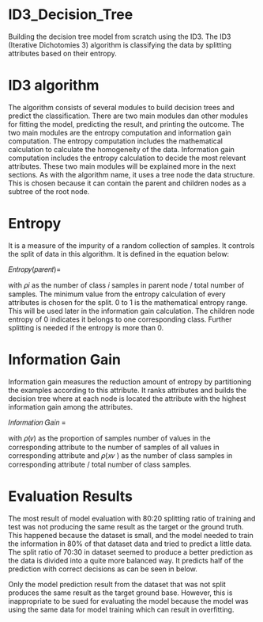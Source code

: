 # ID3_Decision_Tree
Building the decision tree model from scratch using the ID3. The ID3 (Iterative Dichotomies 3) algorithm is classifying the data by splitting attributes based on their entropy.

# ID3 algorithm
The algorithm consists of several modules to build decision trees and predict the classification. There are two main modules dan other modules for fitting the model, predicting the result, and printing the outcome. The two main modules are the entropy computation and information gain computation. The entropy computation includes the mathematical calculation to calculate the homogeneity of the data. Information gain computation includes the entropy calculation to decide the most relevant attributes. These two main modules will be explained more in the next sections. As with the algorithm name, it uses a tree node the data structure. This is chosen because it can contain the parent and children nodes as a subtree of the root node.

# Entropy
It is a measure of the impurity of a random collection of samples. It controls the split of data in this
algorithm. It is defined in the equation below:

𝐸𝑛𝑡𝑟𝑜𝑝𝑦(𝑝𝑎𝑟𝑒𝑛𝑡)= 

with 𝜌𝑖 as the number of class 𝑖 samples in parent node / total number of samples. The minimum
value from the entropy calculation of every attributes is chosen for the split. 0 to 1 is the
mathematical entropy range. This will be used later in the information gain calculation. The
children node entropy of 0 indicates it belongs to one corresponding class. Further splitting is
needed if the entropy is more than 0.

# Information Gain

Information gain measures the reduction amount of entropy by partitioning the examples
according to this attribute. It ranks attributes and builds the decision tree where at each node is
located the attribute with the highest information gain among the attributes.

𝐼𝑛𝑓𝑜𝑟𝑚𝑎𝑡𝑖𝑜𝑛 𝐺𝑎𝑖𝑛 = 

with 𝜌(𝑣) as the proportion of samples number of values in the corresponding attribute to the
number of samples of all values in corresponding attribute and 𝜌(𝑥𝑣 ) as the number of class
samples in corresponding attribute / total number of class samples. 

# Evaluation Results
The most result of model evaluation with 80:20 splitting ratio of training and test was not producing the same result as the target or the ground truth. This happened because the dataset is small, and the model needed to train the information in 80% of that dataset data and tried to predict a little data. The split ratio of 70:30 in dataset seemed to produce a better prediction as the data is divided into a quite more balanced way. It predicts half of the prediction with correct decisions as can be seen in below.



Only the model prediction result from the dataset that was not split produces the same result as the target ground base. However, this is inappropriate to be sued for evaluating the model because the model was using the same data for model training which can result in overfitting.
